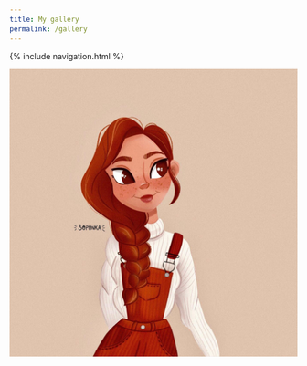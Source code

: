 ```yaml
---
title: My gallery
permalink: /gallery
---
```

{% include navigation.html %}

![Pikčur of ginger](../images/gallery/ginger.jpg)
